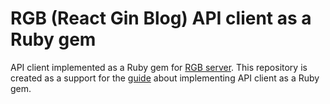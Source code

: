 # RGB (React Gin Blog) API client as a Ruby gem

API client implemented as a Ruby gem for [RGB server](https://github.com/matijakrajnik/rgb). This repository is created as a support for the [guide](https://letscode.blog/2022/07/04/building-api-test-client-as-a-ruby-gem/) about implementing API client as a Ruby gem.
